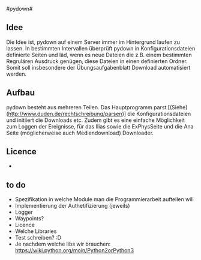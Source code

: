 #pydown#
## Idee ##
Die Idee ist, pydown auf einem Server immer im Hintergrund laufen zu lassen. In bestimmten Intervallen überprüft pydown in Konfigurationsdateien definierte Seiten und läd, wenn es neue Dateien die z.B. einem bestimmten Regrulären Ausdruck genügen, diese Dateien in einen definierten Ordner. 
Somit soll insbesondere der Übungsaufgabenblatt Download automatisiert werden.
## Aufbau ##
pydown besteht aus mehreren Teilen. Das Hauptprogramm parst [(Siehe)(http://www.duden.de/rechtschreibung/parsen)] die Konfigurationsdateien und initiiert die Downloads etc. 
Zudem gibt es eine einfache Möglichkeit zum Loggen der Ereignisse, für das Ilias sowie die ExPhysSeite und die Ana Seite (möglicherweise auch Mediendownload) Downloader. 
## Licence ##
-
## to do ##
* Spezifikation in welche Module man die Programmierarbeit aufteilen will
* Implementierung der Authetifizierung (jeweils)
* Logger
* Waypoints? 
* Licence
* Welche Libraries
* Test schreiben? :D
* Je nachdem welche libs wir brauchen: https://wiki.python.org/moin/Python2orPython3
